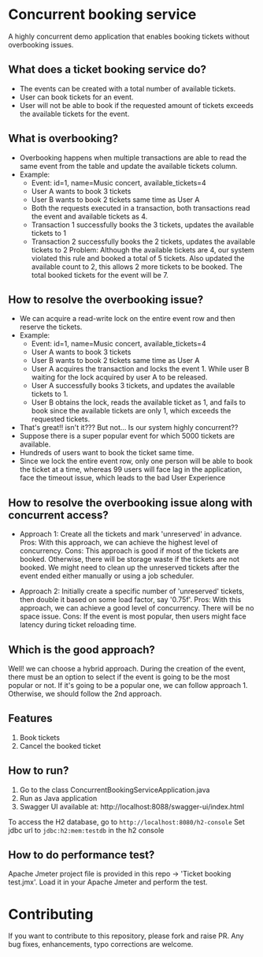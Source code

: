 # Concurrent booking service
A highly concurrent demo application that enables booking tickets without overbooking issues.

## What does a ticket booking service do?
* The events can be created with a total number of available tickets.
* User can book tickets for an event.
* User will not be able to book if the requested amount of tickets exceeds the available tickets for the event.

## What is overbooking?
* Overbooking happens when multiple transactions are able to read the same event from the table and update the available tickets column.
* Example: 
  * Event: id=1, name=Music concert, available_tickets=4
  * User A wants to book 3 tickets
  * User B wants to book 2 tickets same time as User A
  * Both the requests executed in a transaction, both transactions read the event and available tickets as 4.
  * Transaction 1 successfully books the 3 tickets, updates the available tickets to 1
  * Transaction 2 successfully books the 2 tickets, updates the available tickets to 2
Problem: Although the available tickets are 4, our system violated this rule and booked a total of 5 tickets. Also updated the available count to 2, this allows 2 more tickets to be booked. The total booked tickets for the event will be 7.

## How to resolve the overbooking issue?
* We can acquire a read-write lock on the entire event row and then reserve the tickets.
* Example:
  * Event: id=1, name=Music concert, available_tickets=4
  * User A wants to book 3 tickets
  * User B wants to book 2 tickets same time as User A
  * User A acquires the transaction and locks the event 1. While user B waiting for the lock acquired by user A to be released.
  * User A successfully books 3 tickets, and updates the available tickets to 1.
  * User B obtains the lock, reads the available ticket as 1, and fails to book since the available tickets are only 1, which exceeds the requested tickets.
* That's great!! isn't it??? But not... Is our system highly concurrent??
* Suppose there is a super popular event for which 5000 tickets are available.
* Hundreds of users want to book the ticket same time.
* Since we lock the entire event row, only one person will be able to book the ticket at a time, whereas 99 users will face lag in the application, face the timeout issue, which leads to the bad User Experience

## How to resolve the overbooking issue along with concurrent access?
* Approach 1: Create all the tickets and mark 'unreserved' in advance.
  Pros: With this approach, we can achieve the highest level of concurrency.
  Cons: This approach is good if most of the tickets are booked. Otherwise, there will be storage waste if the tickets are not booked.
        We might need to clean up the unreserved tickets after the event ended either manually or using a job scheduler.

* Approach 2: Initially create a specific number of 'unreserved' tickets, then double it based on some load factor, say '0.75f'.
  Pros: With this approach, we can achieve a good level of concurrency. There will be no space issue.
  Cons: If the event is most popular, then users might face latency during ticket reloading time.

## Which is the good approach?
Well! we can choose a hybrid approach. During the creation of the event, there must be an option to select if the event is going to be the most popular or not.
If it's going to be a popular one, we can follow approach 1. Otherwise, we should follow the 2nd approach.

## Features
1. Book tickets
2. Cancel the booked ticket

## How to run?
1. Go to the class ConcurrentBookingServiceApplication.java
2. Run as Java application
3. Swagger UI available at: http://localhost:8088/swagger-ui/index.html

To access the H2 database, go to `http://localhost:8080/h2-console`
Set jdbc url to `jdbc:h2:mem:testdb` in the h2 console

## How to do performance test?
Apache Jmeter project file is provided in this repo -> 'Ticket booking test.jmx'. Load it in your Apache Jmeter and perform the test.

# Contributing
If you want to contribute to this repository, please fork and raise PR. Any bug fixes, enhancements, typo corrections are welcome.

